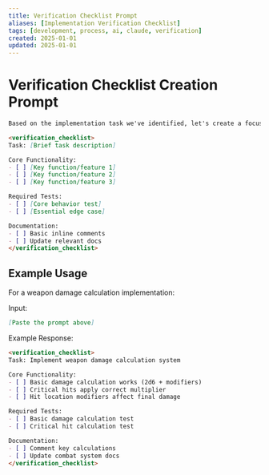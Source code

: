 ```yaml
---
title: Verification Checklist Prompt
aliases: [Implementation Verification Checklist]
tags: [development, process, ai, claude, verification]
created: 2025-01-01
updated: 2025-01-01
---
```


# Verification Checklist Creation Prompt

```markdown
Based on the implementation task we've identified, let's create a focused checklist of what needs to work for this to be considered complete.

<verification_checklist>
Task: [Brief task description]

Core Functionality:
- [ ] [Key function/feature 1]
- [ ] [Key function/feature 2]
- [ ] [Key function/feature 3]

Required Tests:
- [ ] [Core behavior test]
- [ ] [Essential edge case]

Documentation:
- [ ] Basic inline comments
- [ ] Update relevant docs
</verification_checklist>
```

## Example Usage

For a weapon damage calculation implementation:

Input:
```markdown
[Paste the prompt above]
```

Example Response:
```markdown
<verification_checklist>
Task: Implement weapon damage calculation system

Core Functionality:
- [ ] Basic damage calculation works (2d6 + modifiers)
- [ ] Critical hits apply correct multiplier
- [ ] Hit location modifiers affect final damage

Required Tests:
- [ ] Basic damage calculation test
- [ ] Critical hit calculation test

Documentation:
- [ ] Comment key calculations
- [ ] Update combat system docs
</verification_checklist>
```